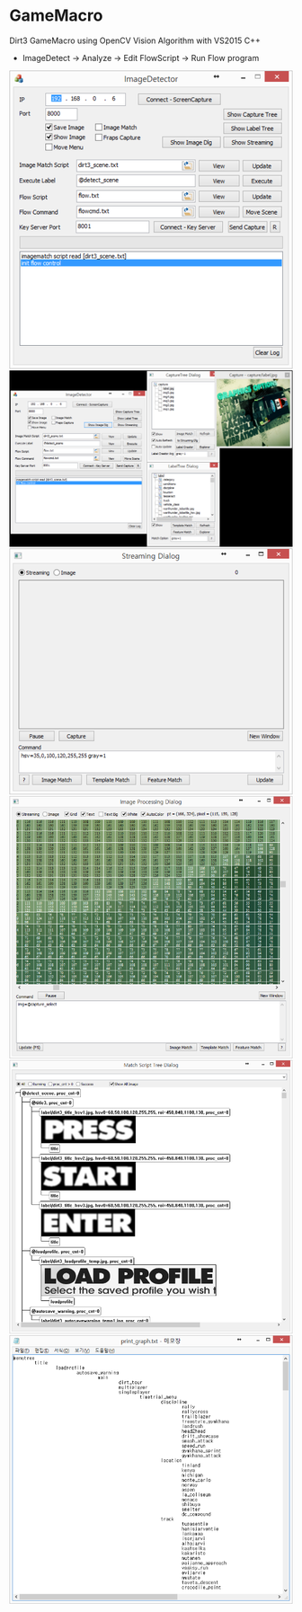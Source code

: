 # GameMacro
Dirt3 GameMacro using OpenCV Vision Algorithm with VS2015 C++
- ImageDetect -> Analyze -> Edit FlowScript -> Run Flow program

![](https://github.com/jjuiddong/GameMacro/blob/master/Doc/ImageDetector.png?raw=true)
![](https://github.com/jjuiddong/GameMacro/blob/master/Doc/ImageDetector2.png?raw=true)
![](https://github.com/jjuiddong/GameMacro/blob/master/Doc/StreamingDialog.png?raw=true)
![](https://github.com/jjuiddong/GameMacro/blob/master/Doc/ImageProcessingDialog.png?raw=true)
![](https://github.com/jjuiddong/GameMacro/blob/master/Doc/MatchScriptTreeDialog.png?raw=true)
![](https://github.com/jjuiddong/GameMacro/blob/master/Doc/FlowScriptTree.png?raw=true)
